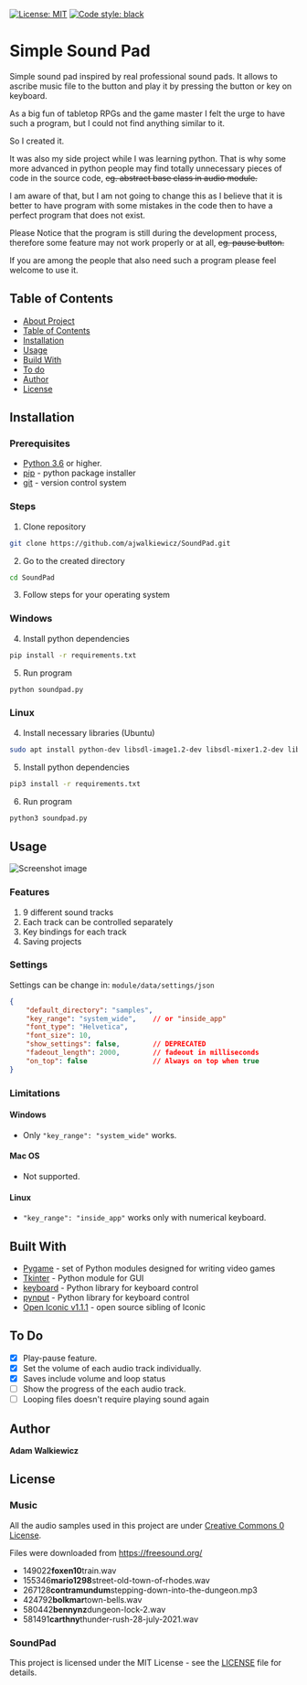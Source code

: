 [![License: MIT](https://img.shields.io/badge/License-MIT-yellow.svg)](https://opensource.org/licenses/MIT)
<a href="https://github.com/psf/black"><img alt="Code style: black" src="https://img.shields.io/badge/code%20style-black-000000.svg"></a>

# Simple Sound Pad

Simple sound pad inspired by real professional sound pads. It allows to ascribe music file to the button and play it by pressing the button or key on keyboard.

As a big fun of tabletop RPGs and the game master I felt the urge to have such a program, but I could not find anything similar to it.

So I created it.

It was also my side project while I was learning python. That is why some more advanced in python people may find totally unnecessary pieces of code in the source code, ~~eg. abstract base class in audio module.~~

I am aware of that, but I am not going to change this as I believe that it is better to have program with some mistakes in the code then to have a perfect program that does not exist.

Please Notice that the program is still during the development process, therefore some feature may not work properly or at all, ~~eg. pause button.~~

If you are among the people that also need such a program please feel welcome to use it.

## Table of Contents

- [About Project](#simple-sound-pad)
- [Table of Contents](#table-of-contents)
- [Installation](#installation)
- [Usage](#usage)
- [Build With](#built-with)
- [To do](#todo)
- [Author](#authors)
- [License](#license)

## Installation

### Prerequisites

- [Python 3.6](https://www.python.org/download/releases/3.0/) or higher.
- [pip](https://pip.pypa.io/en/stable/) - python package installer
- [git](https://git-scm.com/) - version control system

### Steps

1. Clone repository

```Bash
git clone https://github.com/ajwalkiewicz/SoundPad.git
```

2. Go to the created directory

```Bash
cd SoundPad
```

3. Follow steps for your operating system

### Windows

4. Install python dependencies

```Bash
pip install -r requirements.txt
```

5. Run program

```Bash
python soundpad.py
```

### Linux

4. Install necessary libraries (Ubuntu)

```bash
sudo apt install python-dev libsdl-image1.2-dev libsdl-mixer1.2-dev libsdl-ttf2.0-dev libsdl1.2-dev libsmpeg-dev python-numpy subversion libportmidi-dev ffmpeg libswscale-dev libavformat-dev libavcodec-dev libfreetype6-dev
```

5. Install python dependencies

```Bash
pip3 install -r requirements.txt
```

6. Run program

```Bash
python3 soundpad.py
```

## Usage

![Screenshot image](https://github.com/ajwalkiewicz/sound-pad/blob/master/image.png)

### Features

1. 9 different sound tracks
2. Each track can be controlled separately
3. Key bindings for each track
4. Saving projects

### Settings

Settings can be change in: `module/data/settings/json`

```JSON
{
    "default_directory": "samples",
    "key_range": "system_wide",    // or "inside_app"
    "font_type": "Helvetica",
    "font_size": 10,
    "show_settings": false,        // DEPRECATED
    "fadeout_length": 2000,        // fadeout in milliseconds
    "on_top": false                // Always on top when true
}
```

### Limitations

#### Windows

- Only `"key_range": "system_wide"` works.

#### Mac OS

- Not supported.

#### Linux

- `"key_range": "inside_app"` works only with numerical keyboard.

## Built With

- [Pygame](https://www.pygame.org/docs/) - set of Python modules designed for writing video games
- [Tkinter](https://docs.python.org/3/library/tk.html) - Python module for GUI
- [keyboard](https://pypi.org/project/keyboard/) - Python library for keyboard control
- [pynput](https://pypi.org/project/pynput/) - Python library for keyboard control
- [Open Iconic v1.1.1](https://github.com/iconic/open-iconic) - open source sibling of Iconic

## To Do

- [x] Play-pause feature.
- [x] Set the volume of each audio track individually.
- [x] Saves include volume and loop status
- [ ] Show the progress of the each audio track.
- [ ] Looping files doesn't require playing sound again

## Author

**Adam Walkiewicz**

## License

### Music

All the audio samples used in this project are under [Creative Commons 0 License](https://creativecommons.org/publicdomain/zero/1.0/).

Files were downloaded from https://freesound.org/

- 149022**foxen10**train.wav
- 155346**mario1298**street-old-town-of-rhodes.wav
- 267128**contramundum**stepping-down-into-the-dungeon.mp3
- 424792**bolkmar**town-bells.wav
- 580442**bennynz**dungeon-lock-2.wav
- 581491**carthny**thunder-rush-28-july-2021.wav

### SoundPad

This project is licensed under the MIT License - see the [LICENSE](LICENSE) file for details.
